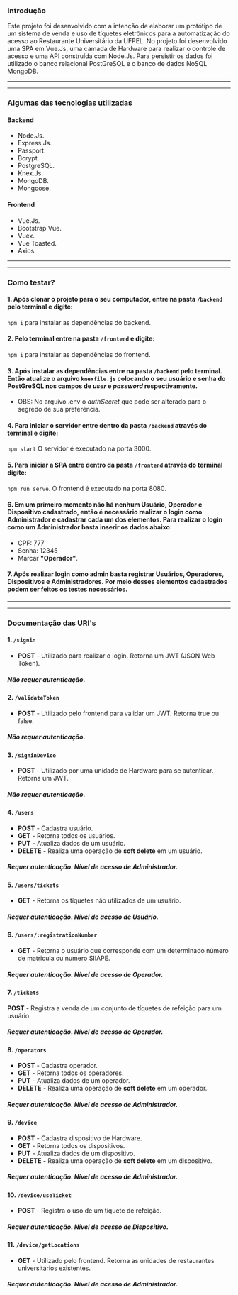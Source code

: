 
### Introdução
Este projeto foi desenvolvido com a intenção de elaborar um protótipo de um sistema de venda e uso de tíquetes eletrônicos para a automatização do acesso ao Restaurante Universitário da UFPEL. No projeto foi desenvolvido uma SPA em Vue.Js, uma camada de Hardware para realizar o controle de acesso e uma API construída com Node.Js.
Para persistir os dados foi utilizado o banco relacional PostGreSQL e o banco de dados NoSQL MongoDB.

---
---

### Algumas das tecnologias utilizadas
#### Backend
* Node.Js.
* Express.Js.
* Passport.
* Bcrypt.
* PostgreSQL.
* Knex.Js.
* MongoDB.
* Mongoose.
#### Frontend
* Vue.Js.
* Bootstrap Vue.
* Vuex.
* Vue Toasted.
* Axios.

---
---

### Como testar?
#### 1. Após clonar o projeto para o seu computador, entre na pasta `/backend` pelo terminal e digite:
`npm i`
para instalar as dependências do backend.

#### 2. Pelo terminal entre na pasta `/frontend` e digite:
`npm i`
para instalar as dependências do frontend.

#### 3. Após instalar as dependências entre na pasta `/backend` pelo terminal. Então atualize o arquivo `knexfile.js` colocando o seu usuário e senha do PostGreSQL nos campos de _user_ e _password_ respectivamente.
* OBS: No arquivo .env o _authSecret_ que pode ser alterado para o segredo de sua preferência.

#### 4. Para iniciar o servidor entre dentro da pasta `/backend` através do terminal e digite:
`npm start`
O servidor é executado na porta 3000.

#### 5. Para iniciar a SPA entre dentro da pasta `/frontend` através do terminal digite:
`npm run serve`.
O frontend é executado na porta 8080.

#### 6. Em um primeiro momento não há nenhum Usuário, Operador e Dispositivo cadastrado, então é necessário realizar o login como Administrador e cadastrar cada um dos elementos. Para realizar o login como um Administrador basta inserir os dados abaixo:
* CPF: 777
* Senha: 12345
* Marcar **"Operador"**.

#### 7. Após realizar login como admin basta registrar Usuários, Operadores, Dispositivos e Administradores. Por meio desses elementos cadastrados podem ser feitos os testes necessários.

---
---

### Documentação das URI's

#### 1. `/signin`
*  **POST** - Utilizado para realizar o login. Retorna um JWT (JSON Web Token).
##### Não requer autenticação.

#### 2. `/validateToken`
*  **POST** - Utilizado pelo frontend para validar um JWT. Retorna true ou false.
##### Não requer autenticação.

#### 3. `/signinDevice`
*  **POST** - Utilizado por uma unidade de Hardware para se autenticar. Retorna um JWT.
##### Não requer autenticação.

#### 4. `/users`
*  **POST** - Cadastra usuário.
*  **GET** - Retorna todos os usuários.
*  **PUT** - Atualiza dados de um usuário.
*  **DELETE** - Realiza uma operação de **soft delete** em um usuário.
##### Requer autenticação. Nível de acesso de _Administrador_.

#### 5. `/users/tickets`
*  **GET** - Retorna os tíquetes não utilizados de um usuário.
##### Requer autenticação. Nível de acesso de _Usuário_.

#### 6. `/users/:registrationNumber`
*  **GET** - Retorna o usuário que corresponde com um determinado número de matricula ou numero SIIAPE.
##### Requer autenticação. Nível de acesso de _Operador_.

#### 7. `/tickets`
**POST** - Registra a venda de um conjunto de tíquetes de refeição para um usuário.
##### Requer autenticação. Nível de acesso de _Operador_.

#### 8. `/operators`
*  **POST** - Cadastra operador.
*  **GET** - Retorna todos os operadores.
*  **PUT** - Atualiza dados de um operador.
*  **DELETE** - Realiza uma operação de __soft delete__ em um operador.
##### Requer autenticação. Nivel de acesso de _Administrador_.

#### 9. `/device`
*  **POST** - Cadastra dispositivo de Hardware.
*  **GET** - Retorna todos os dispositivos.
*  **PUT** - Atualiza dados de um dispositivo.
*  **DELETE** - Realiza uma operação de __soft delete__ em um dispositivo.
##### Requer autenticação. Nivel de acesso de _Administrador_.

#### 10. `/device/useTicket`
*  **POST** - Registra o uso de um tíquete de refeição.
##### Requer autenticação. Nivel de acesso de _Dispositivo_.

#### 11. `/device/getLocations`
*  **GET** - Utilizado pelo frontend. Retorna as unidades de restaurantes universitários existentes.
##### Requer autenticação. Nível de acesso de _Administrador_.
